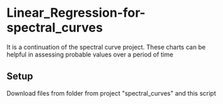 # Linear_Regression-for-spectral_curves

It is a continuation of the spectral curve project. These charts can be helpful in assessing probable values over a period of time

## Setup

Download files from folder from project "spectral_curves" and this script
